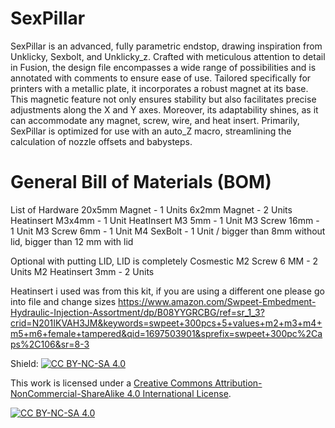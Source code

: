 # SexPillar
SexPillar is an advanced, fully parametric endstop, drawing inspiration from Unklicky, Sexbolt, and Unklicky_z. Crafted with meticulous attention to detail in Fusion, the design file encompasses a wide range of possibilities and is annotated with comments to ensure ease of use. Tailored specifically for printers with a metallic plate, it incorporates a robust magnet at its base. This magnetic feature not only ensures stability but also facilitates precise adjustments along the X and Y axes. Moreover, its adaptability shines, as it can accommodate any magnet, screw, wire, and heat insert. Primarily, SexPillar is optimized for use with an auto_Z macro, streamlining the calculation of nozzle offsets and babysteps.

# General Bill of Materials (BOM)

List of Hardware
20x5mm Magnet - 1 Units
6x2mm Magnet - 2 Units
Heatinsert M3x4mm - 1 Unit
HeatInsert M3 5mm - 1 Unit
M3 Screw 16mm - 1 Unit
M3 Screw 6mm - 1 Unit
M4 SexBolt - 1 Unit / bigger than 8mm without lid, bigger than 12 mm with lid


Optional with putting LID, LID is completely Cosmestic
M2 Screw 6 MM - 2 Units
M2 Heatinsert 3mm - 2 Units

Heatinsert i used was from this kit, if you are using a different one please go into file and change sizes
https://www.amazon.com/Swpeet-Embedment-Hydraulic-Injection-Assortment/dp/B08YYGRCBG/ref=sr_1_3?crid=N201IKVAH3JM&keywords=swpeet+300pcs+5+values+m2+m3+m4+m5+m6+female+tampered&qid=1697503901&sprefix=swpeet+300pc%2Caps%2C106&sr=8-3

Shield: [![CC BY-NC-SA 4.0][cc-by-nc-sa-shield]][cc-by-nc-sa]

This work is licensed under a
[Creative Commons Attribution-NonCommercial-ShareAlike 4.0 International License][cc-by-nc-sa].

[![CC BY-NC-SA 4.0][cc-by-nc-sa-image]][cc-by-nc-sa]

[cc-by-nc-sa]: http://creativecommons.org/licenses/by-nc-sa/4.0/
[cc-by-nc-sa-image]: https://licensebuttons.net/l/by-nc-sa/4.0/88x31.png
[cc-by-nc-sa-shield]: https://img.shields.io/badge/License-CC%20BY--NC--SA%204.0-lightgrey.svg
